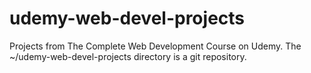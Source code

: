 # udemy-web-devel-projects
Projects from The Complete Web Development Course on Udemy.
The ~/udemy-web-devel-projects directory is a git repository.
